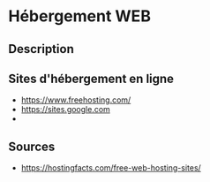 # Hébergement WEB

## Description

## Sites d'hébergement en ligne

* https://www.freehosting.com/
* https://sites.google.com
*

## Sources
* https://hostingfacts.com/free-web-hosting-sites/

